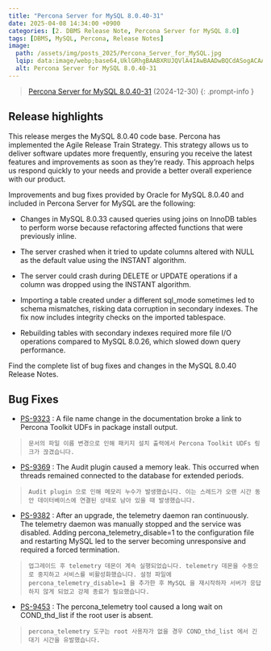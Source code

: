 ```yaml
---
title: "Percona Server for MySQL 8.0.40-31"
date: 2025-04-08 14:34:00 +0900
categories: [2. DBMS Release Note, Percona Server for MySQL 8.0]
tags: [DBMS, MySQL, Percona, Release Notes]
image:
  path: /assets/img/posts_2025/Percona_Server_for_MySQL.jpg
  lqip: data:image/webp;base64,UklGRhgBAABXRUJQVlA4IAwBAADwBQCdASogACAAPm0qkUYkIiGhMBgMAIANiUAWI3JzUBM1EetKtOpv62bapqVOiP9xek71uFiocAD++g+Bbg7nDaAbZO/dwsyF8NgAs+2QcaWV9mx11MqNK6eF8kwAfxdffojwIH+LfFvi28emn3JH+nye9f1M39h+Oe+qSCH1rWZsL3QgMQVXpLiw+EIQSy8ENzwkdqoWthmM5rSrXeMgSnbgi797H0Dw96NCPHQT4POhbVOrWr05dcFYG
  alt: Percona Server for MySQL 8.0.40-31
---
```


> <a href="https://docs.percona.com/percona-server/8.0/release-notes/8.0.40-31.html" target="_blank">Percona Server for MySQL 8.0.40-31</a> (2024-12-30)
{: .prompt-info }

## Release highlights
This release merges the MySQL 8.0.40 code base. Percona has implemented the Agile Release Train Strategy. This strategy allows us to deliver software updates more frequently, ensuring you receive the latest features and improvements as soon as they’re ready. This approach helps us respond quickly to your needs and provide a better overall experience with our product.

Improvements and bug fixes provided by Oracle for MySQL 8.0.40 and included in Percona Server for MySQL are the following:

- Changes in MySQL 8.0.33 caused queries using joins on InnoDB tables to perform worse because refactoring affected functions that were previously inline.

- The server crashed when it tried to update columns altered with NULL as the default value using the INSTANT algorithm.

- The server could crash during DELETE or UPDATE operations if a column was dropped using the INSTANT algorithm.

- Importing a table created under a different sql_mode sometimes led to schema mismatches, risking data corruption in secondary indexes. The fix now includes integrity checks on the imported tablespace.

- Rebuilding tables with secondary indexes required more file I/O operations compared to MySQL 8.0.26, which slowed down query performance.

Find the complete list of bug fixes and changes in the MySQL 8.0.40 Release Notes.

## Bug Fixes
- <a href="https://perconadev.atlassian.net/browse/PS-9323" target="_blank">PS-9323</a> : A file name change in the documentation broke a link to Percona Toolkit UDFs in package install output.
> `문서의 파일 이름 변경으로 인해 패키지 설치 출력에서 Percona Toolkit UDFs 링크가 끊겼습니다.`

- <a href="https://perconadev.atlassian.net/browse/PS-9369" target="_blank">PS-9369</a> : The Audit plugin caused a memory leak. This occurred when threads remained connected to the database for extended periods.
> `Audit plugin 으로 인해 메모리 누수가 발생했습니다. 이는 스레드가 오랜 시간 동안 데이터베이스에 연결된 상태로 남아 있을 때 발생했습니다.`

- <a href="https://perconadev.atlassian.net/browse/PS-9382" target="_blank">PS-9382</a> : After an upgrade, the telemetry daemon ran continuously. The telemetry daemon was manually stopped and the service was disabled. Adding percona_telemetry_disable=1 to the configuration file and restarting MySQL led to the server becoming unresponsive and required a forced termination.
> `업그레이드 후 telemetry 데몬이 계속 실행되었습니다. telemetry 데몬을 수동으로 중지하고 서비스를 비활성화했습니다. 설정 파일에 percona_telemetry_disable=1 을 추가한 후 MySQL 을 재시작하자 서버가 응답하지 않게 되었고 강제 종료가 필요했습니다.`

- <a href="https://perconadev.atlassian.net/browse/PS-9453" target="_blank">PS-9453</a> : The percona_telemetry tool caused a long wait on COND_thd_list if the root user is absent.
> `percona_telemetry 도구는 root 사용자가 없을 경우 COND_thd_list 에서 긴 대기 시간을 유발했습니다.`